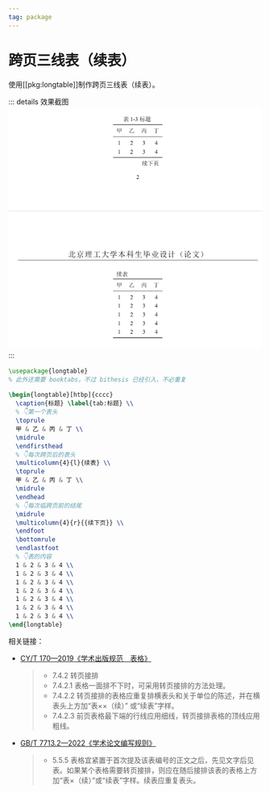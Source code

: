 ```yaml
---
tag: package
---
```


# 跨页三线表（续表）

<!-- https://github.com/BITNP/BIThesis/discussions/503 -->

使用[[pkg:longtable]]制作跨页三线表（续表）。

::: details 效果截图
![](../assets/longtable.png)
:::

```latex
\usepackage{longtable}
% 此外还需要 booktabs，不过 bithesis 已经引入，不必重复
```

```latex
\begin{longtable}[htbp]{cccc}
  \caption{标题} \label{tab:标题} \\
  % 👇第一个表头
  \toprule
  甲 & 乙 & 丙 & 丁 \\
  \midrule
  \endfirsthead
  % 👇每次跨页后的表头
  \multicolumn{4}{l}{续表} \\
  \toprule
  甲 & 乙 & 丙 & 丁 \\
  \midrule
  \endhead
  % 👇每次临跨页前的结尾
  \midrule
  \multicolumn{4}{r}{{续下页}} \\
  \endfoot
  \bottomrule
  \endlastfoot
  % 👇表的内容
  1 & 2 & 3 & 4 \\
  1 & 2 & 3 & 4 \\
  1 & 2 & 3 & 4 \\
  1 & 2 & 3 & 4 \\
  1 & 2 & 3 & 4 \\
  1 & 2 & 3 & 4 \\
  1 & 2 & 3 & 4 \\
\end{longtable}
```

相关链接：

- [CY/T 170—2019《学术出版规范　表格》](https://www.nppa.gov.cn/xxgk/fdzdgknr/hybz/202210/t20221004_445179.html)

  > - 7.4.2 转页接排
  > - 7.4.2.1 表格一面排不下时，可采用转页接排的方法处理。
  > - 7.4.2.2 转页接排的表格应重复排横表头和关于单位的陈述，并在横表头上方加“表××（续）” 或“续表”字样。
  > - 7.4.2.3 前页表格最下端的行线应用细线，转页接排表格的顶线应用粗线。

- [GB/T 7713.2—2022《学术论文编写规则》](https://lib.tsinghua.edu.cn/wj/GBT7713_2-2022.pdf)

  > - 5.5.5 表格宜紧置于首次提及该表编号的正文之后，先见文字后见表。如果某个表格需要转页接排，则应在随后接排该表的表格上方加“表×（续）”或“续表”字样。续表应重复表头。
